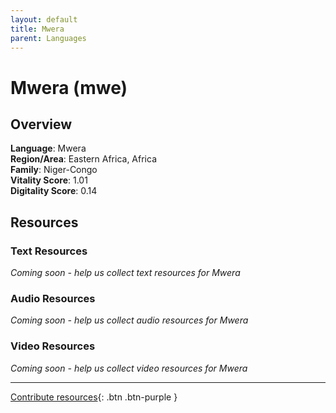 ```yaml
---
layout: default
title: Mwera
parent: Languages
---
```


# Mwera (mwe)

## Overview

**Language**: Mwera  
**Region/Area**: Eastern Africa, Africa  
**Family**: Niger-Congo  
**Vitality Score**: 1.01  
**Digitality Score**: 0.14  

## Resources

### Text Resources
*Coming soon - help us collect text resources for Mwera*

### Audio Resources
*Coming soon - help us collect audio resources for Mwera*

### Video Resources
*Coming soon - help us collect video resources for Mwera*

---

[Contribute resources](https://fairtrain.github.io/){: .btn .btn-purple }
